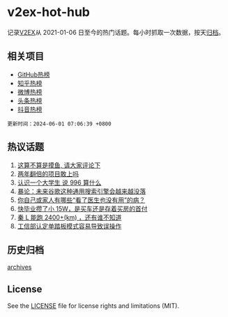 # v2ex-hot-hub

 记录[V2EX](https://www.v2ex.com/)从 2021-01-06 日至今的热门话题。每小时抓取一次数据，按天[归档](archives)。
 
 ## 相关项目

- [GitHub热榜](https://github.com/snaildev/github-hot-hub)
- [知乎热榜](https://github.com/snaildev/zhihu-hot-hub)
- [微博热榜](https://github.com/snaildev/weibo-hot-hub)
- [头条热榜](https://github.com/snaildev/toutiao-hot-hub)
- [抖音热榜](https://github.com/snaildev/douyin-hot-hub)


 `更新时间：2024-06-01 07:06:39 +0800`

## 热议话题

1. [这算不算是摸鱼, 请大家评论下](https://www.v2ex.com/t/1045589)
1. [两年翻倍的项目敢上吗](https://www.v2ex.com/t/1045664)
1. [认识一个大学生 说 996 算什么](https://www.v2ex.com/t/1045604)
1. [暴论：未来谷歌这种通用搜索引擎会越来越没落](https://www.v2ex.com/t/1045600)
1. [你自己或家人有哪些“看了医生也没有用”的病？](https://www.v2ex.com/t/1045588)
1. [快毕业攒了小 15W，是买车还是存着买房的首付](https://www.v2ex.com/t/1045621)
1. [秦 L 能跑 2400+(km) ，还有谁不知道](https://www.v2ex.com/t/1045583)
1. [工信部认定单踏板模式容易导致误操作](https://www.v2ex.com/t/1045570)

## 历史归档

[archives](archives)

## License

See the [LICENSE](LICENSE) file for license rights and limitations (MIT).
